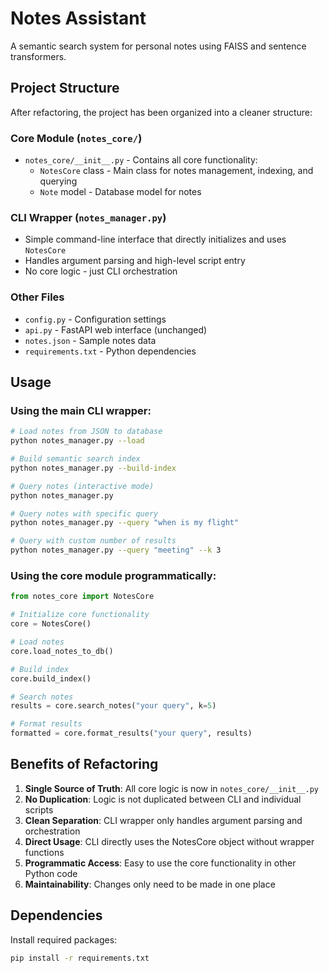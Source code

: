 # Notes Assistant

A semantic search system for personal notes using FAISS and sentence transformers.

## Project Structure

After refactoring, the project has been organized into a cleaner structure:

### Core Module (`notes_core/`)
- `notes_core/__init__.py` - Contains all core functionality:
  - `NotesCore` class - Main class for notes management, indexing, and querying
  - `Note` model - Database model for notes

### CLI Wrapper (`notes_manager.py`)
- Simple command-line interface that directly initializes and uses `NotesCore`
- Handles argument parsing and high-level script entry
- No core logic - just CLI orchestration

### Other Files
- `config.py` - Configuration settings
- `api.py` - FastAPI web interface (unchanged)
- `notes.json` - Sample notes data
- `requirements.txt` - Python dependencies

## Usage

### Using the main CLI wrapper:
```bash
# Load notes from JSON to database
python notes_manager.py --load

# Build semantic search index
python notes_manager.py --build-index

# Query notes (interactive mode)
python notes_manager.py

# Query notes with specific query
python notes_manager.py --query "when is my flight"

# Query with custom number of results
python notes_manager.py --query "meeting" --k 3
```

### Using the core module programmatically:
```python
from notes_core import NotesCore

# Initialize core functionality
core = NotesCore()

# Load notes
core.load_notes_to_db()

# Build index
core.build_index()

# Search notes
results = core.search_notes("your query", k=5)

# Format results
formatted = core.format_results("your query", results)
```

## Benefits of Refactoring

1. **Single Source of Truth**: All core logic is now in `notes_core/__init__.py`
2. **No Duplication**: Logic is not duplicated between CLI and individual scripts
3. **Clean Separation**: CLI wrapper only handles argument parsing and orchestration
4. **Direct Usage**: CLI directly uses the NotesCore object without wrapper functions
5. **Programmatic Access**: Easy to use the core functionality in other Python code
6. **Maintainability**: Changes only need to be made in one place

## Dependencies

Install required packages:
```bash
pip install -r requirements.txt
``` 